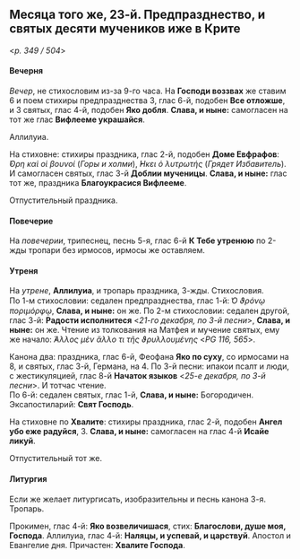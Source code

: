 
## Месяца того же, 23-й. Предпразднество, и святых десяти мучеников иже в Крите  

<*p. 349 / 504*>

#### Вечерня

*Вечер*, не стихословим из-за 9-го часа. На **Господи воззвах** же ставим 6 и поем стихиры 
предпразднества 3, глас 6-й, подобен **Все отложше**, и 3 святых, глас 4-й, подобен **Яко добля**. 
**Слава, и ныне:** самогласен на тот же глас **Вифлееме украшайся**.   

Аллилуиа. 

На стиховне: стихиры праздника, глас 2-й, подобен **Доме Евфрафов**:
*̓́Ορη καὶ οἱ βουνοί* (*Горы и холми*), *̓́Ηκει ὁ λυτρωτής* (*Грядет Избавитель*).
И самогласен святых, глас 3-й **Доблии мученицы**. **Слава, и ныне:** глас тот же, праздника 
**Благоукрасися Вифлееме**.  

Отпустительный праздника. 

#### Повечерие

На *повечерии*, трипеснец, песнь 5-я, глас 6-й **К Тебе утренюю** по 2-жды тропари без ирмосов, 
ирмосы же оставляем. 

#### Утреня

На *утрене*, **Аллилуиа**, и тропарь праздника, 3-жды. Стихословия.   
По 1-м стихословии: седален предпразднества, глас 1-й: *̔Ο ϑρόνῳ ποριμόρφῳ*, **Слава, и ныне:** он же. 
По 2-м стихословии: седален другой, глас 3-й: **Радости исполнитеся** <*21-го декабря, по 3-й песни*>, 
**Слава, и ныне:** он же. 
Чтение из толкования на Матфея и мучение святых, ему же начало: *̓́Αλλος μὲν ἄλλο τι τῆς ϑρυλλουμένης* <*PG 116, 565*>.

Канона два: праздника, глас 6-й, Феофана **Яко по суху**, со ирмосами на 8, и святых, глас 3-й, 
Германа, на 4. 
По 3-й песни: ипакои псалт и люди, с жестикуляцией, глас 8-й **Начаток языков** 
<*25-е декабря, по 3-й песни*>. И тотчас чтение.  
По 6-й: седален святых, глас 1-й, **Слава, и ныне:** Богородичен. 
Эксапостиларий: **Свят Господь**. 

На стиховне по **Хвалите**: стихиры праздника, глас 2-й, подобен **Ангел убо еже радуйся**, 3. 
**Слава, и ныне:** самогласен на глас 4-й **Исайе ликуй**. 

Отпустительный тот же. 

#### Литургия

Если же желает литургисать, изобразительны и песнь канона 3-я. Тропарь. 

Прокимен, глас 4-й: **Яко возвеличишася**, стих: **Благослови, душе моя, Господа**. 
Аллилуиа, глас 4-й: **Наляцы, и успевай, и царствуй**. 
Апостол и Евангелие дня. 
Причастен: **Хвалите Господа**. 
 